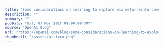 ```yaml
---
title: "Some considerations on learning to explore via meta-reinforcement learning"
description: ""
summary: ""
pubDate: "Sat, 03 Mar 2018 08:00:00 GMT"
source: "OpenAI Blog"
url: "https://openai.com/blog/some-considerations-on-learning-to-explore-via-meta-reinforcement-learning"
thumbnail: "/assets/ai-icon.png"
---
```


